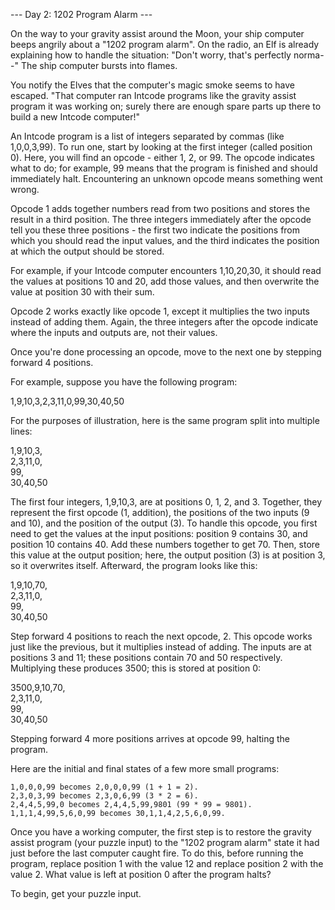 --- Day 2: 1202 Program Alarm ---  
  
On the way to your gravity assist around the Moon, your ship computer beeps angrily about a "1202 program alarm". On the radio, an Elf is already explaining how to handle the situation: "Don't worry, that's perfectly norma--" The ship computer bursts into flames.  
  
You notify the Elves that the computer's magic smoke seems to have escaped. "That computer ran Intcode programs like the gravity assist program it was working on; surely there are enough spare parts up there to build a new Intcode computer!"  
  
An Intcode program is a list of integers separated by commas (like 1,0,0,3,99). To run one, start by looking at the first integer (called position 0). Here, you will find an opcode - either 1, 2, or 99. The opcode indicates what to do; for example, 99 means that the program is finished and should immediately halt. Encountering an unknown opcode means something went wrong.  
  
Opcode 1 adds together numbers read from two positions and stores the result in a third position. The three integers immediately after the opcode tell you these three positions - the first two indicate the positions from which you should read the input values, and the third indicates the position at which the output should be stored.  
  
For example, if your Intcode computer encounters 1,10,20,30, it should read the values at positions 10 and 20, add those values, and then overwrite the value at position 30 with their sum.  
  
Opcode 2 works exactly like opcode 1, except it multiplies the two inputs instead of adding them. Again, the three integers after the opcode indicate where the inputs and outputs are, not their values.  
  
Once you're done processing an opcode, move to the next one by stepping forward 4 positions.  
  
For example, suppose you have the following program:  
  
1,9,10,3,2,3,11,0,99,30,40,50  
  
For the purposes of illustration, here is the same program split into multiple lines:  
  
1,9,10,3,  
2,3,11,0,  
99,  
30,40,50  
  
The first four integers, 1,9,10,3, are at positions 0, 1, 2, and 3. Together, they represent the first opcode (1, addition), the positions of the two inputs (9 and 10), and the position of the output (3). To handle this opcode, you first need to get the values at the input positions: position 9 contains 30, and position 10 contains 40. Add these numbers together to get 70. Then, store this value at the output position; here, the output position (3) is at position 3, so it overwrites itself. Afterward, the program looks like this:  
  
1,9,10,70,  
2,3,11,0,  
99,  
30,40,50  
  
Step forward 4 positions to reach the next opcode, 2. This opcode works just like the previous, but it multiplies instead of adding. The inputs are at positions 3 and 11; these positions contain 70 and 50 respectively. Multiplying these produces 3500; this is stored at position 0:  
  
3500,9,10,70,  
2,3,11,0,  
99,  
30,40,50  
  
Stepping forward 4 more positions arrives at opcode 99, halting the program.  
  
Here are the initial and final states of a few more small programs:  
  
    1,0,0,0,99 becomes 2,0,0,0,99 (1 + 1 = 2).  
    2,3,0,3,99 becomes 2,3,0,6,99 (3 * 2 = 6).  
    2,4,4,5,99,0 becomes 2,4,4,5,99,9801 (99 * 99 = 9801).  
    1,1,1,4,99,5,6,0,99 becomes 30,1,1,4,2,5,6,0,99.  
  
Once you have a working computer, the first step is to restore the gravity assist program (your puzzle input) to the "1202 program alarm" state it had just before the last computer caught fire. To do this, before running the program, replace position 1 with the value 12 and replace position 2 with the value 2. What value is left at position 0 after the program halts?  
  
To begin, get your puzzle input.  